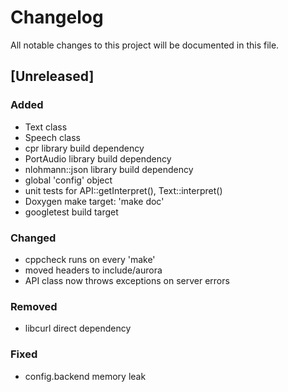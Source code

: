 # Changelog
All notable changes to this project will be documented in this file.

## [Unreleased]

### Added
- Text class
- Speech class
- cpr library build dependency
- PortAudio library build dependency
- nlohmann::json library build dependency
- global 'config' object
- unit tests for API::getInterpret(), Text::interpret()
- Doxygen make target: 'make doc'
- googletest build target

### Changed
- cppcheck runs on every 'make'
- moved headers to include/aurora
- API class now throws exceptions on server errors

### Removed
- libcurl direct dependency

### Fixed
- config.backend memory leak
